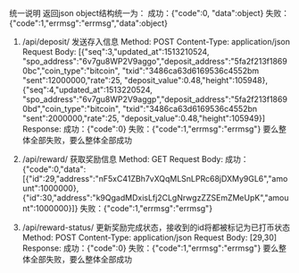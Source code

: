 
统一说明 返回json object结构统一为： 成功：{"code":0, "data":object} 失败：{"code":1,"errmsg":"errmsg","data":object}


1. /api/deposit/
发送存入信息
Method: POST
Content-Type: application/json
Request Body:
[{"seq":3,"updated_at":1513210524, "spo_address":"6v7gu8WP2V9aggo","deposit_address":"5fa2f213f18690bc","coin_type":"bitcoin", "txid":"3486ca63d6169536c4552bm "sent":12000000,"rate":25, "deposit_value":0.48,"height":105948},{"seq":4,"updated_at":1513220524, "spo_address":"6v7gu8WP2V9aggp","deposit_address":"5fa2f213f18690bd","coin_type":"bitcoin", "txid":"3486ca63d6169536c4552bn "sent":2000000,"rate":25, "deposit_value":0.48,"height":105949}]
Response:
成功：{"code":0}
失败：{"code":1,"errmsg":"errmsg"}
要么整体全部失败，要么整体全部成功

2. /api/reward/
获取奖励信息
Method: GET
Request Body:
成功：{"code":0,"data": [{"id":29,"address":"nF5xC41ZBh7vXQqMLSnLPRc68jDXMy9GL6","amount":1000000},{"id":30,"address":"k9QgadMDxisLfj2CLgNrwgzZZSEmZMeUpK","amount":1000000}]}
失败：{"code":1,"errmsg":"errmsg"}

3. /api/reward-status/
更新奖励完成状态，接收到的id将都被标记为已打币状态
Method: POST
Content-Type: application/json
Request Body:
[29,30]
Response:
成功：{"code":0}
失败：{"code":1,"errmsg":"errmsg"}
要么整体全部失败，要么整体全部成功

